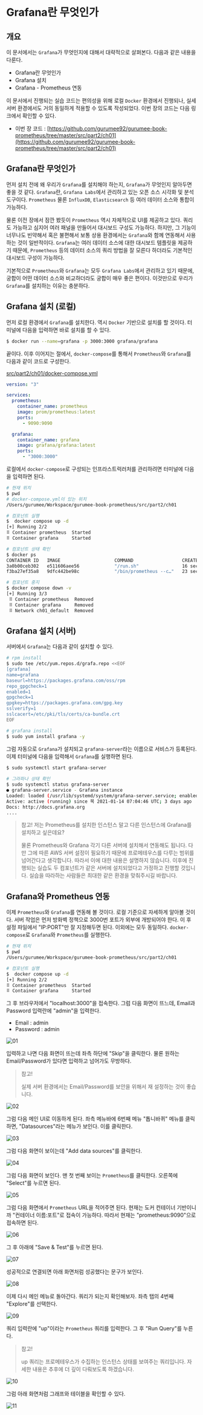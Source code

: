 # Grafana란 무엇인가

## 개요

이 문서에서는 `Grafana`가 무엇인지에 대해서 대략적으로 살펴본다. 다음과 같은 내용을 다룬다.

* Grafana란 무엇인가
* Grafana 설치
* Grafana - Prometheus 연동

이 문서에서 진행되는 실습 코드는 편의성을 위해 로컬 `Docker` 환경에서 진행되나, 실세 서버 환경에서도 거의 동일하게 적용할 수 있도록 작성되었다. 이번 장의 코드는 다음 링크에서 확인할 수 있다.

* 이번 장 코드 : [https://github.com/gurumee92/gurumee-book-prometheus/tree/master/src/part2/ch01](https://github.com/gurumee92/gurumee-book-prometheus/tree/master/src/part2/ch01)

## Grafana란 무엇인가

먼저 설치 전에 왜 우리가 `Grafana`를 설치해야 하는지, `Grafana`가 무엇인지 알아두면 좋을 것 같다. `Grafana`란, `Grafana Labs`에서 관리하고 있는 오픈 소스 시각화 및 분석 도구이다. `Prometheus` 물론 `InfluxDB`, `Elasticsearch` 등 여러 데이터 소스와 통합이 가능하다.

물론 이전 장에서 잠깐 봤듯이 `Prometheus` 역시 자체적으로 UI를 제공하고 있다. 쿼리도 가능하고 심지어 여러 패널을 만들어서 대시보드 구성도 가능하다. 하지만, 그 기능이 너무나도 빈약해서 혹은 불편해서 보통 상용 환경에서는 `Grafana`와 함께 연동해서 사용하는 것이 일반적이다. `Grafana`는 여러 데이터 소스에 대한 대시보드 템플릿을 제공하기 때문에, `Prometheus` 등의 데이터 소스의 쿼리 방법을 잘 모른다 하더라도 기본적인 대시보드 구성이 가능하다.

기본적으로 `Prometheus`와 `Grafana`는 모두 `Grafana Labs`에서 관리하고 있기 때문에, 궁합이 어떤 데이터 소스와 비교하더라도 궁합이 매우 좋은 편이다. 이것만으로 우리가 `Grafana`를 설치하는 이유는 충분하다.

## Grafana 설치 (로컬)

먼저 로컬 환경에서 `Grafana`를 설치한다. 역시 `Docker` 기반으로 설치를 할 것이다. 터미널에 다음을 입력하면 바로 설치를 할 수 있다.

```bash
$ docker run --name=grafana -p 3000:3000 grafana/grafana
```

끝이다. 이후 이어지는 절에서, `docker-compose`를 통해서 `Prometheus`와 `Grafana`를 다음과 같이 코드로 구성한다.

[src/part2/ch01/docker-compose.yml](https://github.com/gurumee92/gurumee-book-prometheus/tree/master/src/part2/ch01/docker-compose.yml)
```yml
version: "3"

services:
  prometheus:
    container_name: prometheus
    image: prom/prometheus:latest
    ports:
      - 9090:9090

  grafana:
    container_name: grafana
    image: grafana/grafana:latest
    ports:
      - "3000:3000"
```

로컬에서 `docker-compose`로 구성되는 인프라스트럭러처를 관리하려면 터미널에 다음을 입력하면 된다.

```bash
# 현재 위치
$ pwd
# docker-compose.yml이 있는 위치
/Users/gurumee/Workspace/gurumee-book-prometheus/src/part2/ch01

# 컴포넌트 실행
$  docker compose up -d
[+] Running 2/2
⠿ Container prometheus  Started                                                                                                                                                                                                   0.9s
⠿ Container grafana     Started         

# 컴포넌트 상태 확인
$ docker ps
CONTAINER ID   IMAGE                    COMMAND                  CREATED          STATUS          PORTS                                       NAMES
3a0b00ceb302   e511606aee56             "/run.sh"                16 seconds ago   Up 15 seconds   0.0.0.0:3000->3000/tcp, :::3000->3000/tcp   grafana
f3ba27ef35a8   9dfc442be98c             "/bin/prometheus --c…"   23 secons ago   Up 15 seconds   0.0.0.0:9090->9090/tcp, :::9090->9090/tcp   prometheus

# 컴포넌트 중지
$ docker compose down -v
[+] Running 3/3
 ⠿ Container prometheus  Removed                                                                                                                                                                                                   0.3s
 ⠿ Container grafana     Removed                                                                                                                                                                                                   0.2s
 ⠿ Network ch01_default  Removed    
```

## Grafana 설치 (서버)

서버에서 `Grafana`는 다음과 같이 설치할 수 있다.

```bash
# rpm install
$ sudo tee /etc/yum.repos.d/grafa.repo <<EOF
[grafana]
name=grafana
baseurl=https://packages.grafana.com/oss/rpm
repo_gpgcheck=1
enabled=1
gpgcheck=1
gpgkey=https://packages.grafana.com/gpg.key
sslverify=1
sslcacert=/etc/pki/tls/certs/ca-bundle.crt
EOF

# grafana install
$ sudo yum install grafana -y
```

그럼 자동으로 `Grafana`가 설치되고 `grafana-server`라는 이름으로 서비스가 등록된다. 이제 터미널에 다음을 입력해서 `Grafana`를 실행하면 된다.

```bash
$ sudo systemctl start grafana-server
 
# 그라파나 상태 확인
$ sudo systemctl status grafana-server
● grafana-server.service - Grafana instance
Loaded: loaded (/usr/lib/systemd/system/grafana-server.service; enabled; vendor preset: disabled)
Active: active (running) since 목 2021-01-14 07:04:46 UTC; 3 days ago
Docs: http://docs.grafana.org
....
```

> 참고! 저는 Prometheus를 설치한 인스턴스 말고 다른 인스턴스에 Grafana를 설치하고 싶은데요?
> 
> 물론 Prometheus와 Grafana 각기 다른 서버에 설치해서 연동해도 됩니다. 다만 그에 따른 AWS 서버 설정이 필요하기 때문에 프로메테우스를 다루는 범위를 넘어간다고 생각합니다. 따라서 이에 대한 내용은 설명하지 않습니다. 이후에 진행되는 실습도 두 컴포넌트가 같은 서버에 설치되었다고 가정하고 진행할 것입니다. 실습을 따라하는 사람들은 최대한 같은 환경을 맞춰주시길 바랍니다.

## Grafana와 Prometheus 연동

이제 `Prometheus`와 `Grafana`를 연동해 볼 것이다. 로컬 기준으로 자세하게 알아볼 것이다. 서버 작업은 먼저 방화벽 정책으로 3000번 포트가 외부에 개방되어야 한다. 이 후 설정 파일에서 "IP:PORT"만 잘 지정해두면 된다. 이외에는 모두 동일하다. `docker-compose`로 `Grafana`와 `Prometheus`를 실행한다.

```bash
# 현재 위치
$ pwd
/Users/gurumee/Workspace/gurumee-book-prometheus/src/part2/ch01

# 컴포넌트 실행
$  docker compose up -d
[+] Running 2/2
⠿ Container prometheus  Started                                                                                                                                                                                                   0.9s
⠿ Container grafana     Started
```

그 후 브라우저에서 "localhost:3000"을 접속한다. 그럼 다음 화면이 뜨느데, Email과 Password 입력란에 "admin"을 입력한다.

* Email : admin
* Password : admin
  
![01](./01.png)

입력하고 나면 다음 화면이 뜨는데 좌측 하단에 "Skip"을 클릭한다. 물론 원하는 Email/Password가 있다면 입력하고 넘어가도 무방하다. 

> 참고!
> 
> 실제 서버 환경에서는 Email/Password를 보안을 위해서 재 설정하는 것이 좋습니다.

![02](./02.png)

그럼 다음 메인 UI로 이동하게 된다. 좌측 메뉴바에 6번째 메뉴 "톱니바퀴" 메뉴를 클릭하면, "Datasources"라는 메뉴가 보인다. 이를 클릭한다.

![03](./03.png)

그럼 다음 화면이 보이는데 "Add data sources"를 클릭한다.

![04](./04.png)

그럼 다음 화면이 보인다. 맨 첫 번째 보이는 `Prometheus`를 클릭한다. 오른쪽에 "Select"를 누르면 된다.

![05](./05.png)

그럼 다음 화면에서 `Prometheus` URL을 적어주면 된다. 현재는 도커 컨테이너 기반이니까 "컨테이너 이름:포트"로 접속이 가능하다. 따라서 현재는 "prometheus:9090"으로 접속하면 된다.

![06](./06.png)

그 후 아래에 "Save & Test"를 누르면 된다.

![07](./07.png)

성공적으로 연결되면 아래 화면처럼 성공했다는 문구가 보인다. 

![08](./08.png)

이제 다시 메인 메뉴로 돌아간다. 쿼리가 되는지 확인해보자. 좌측 탭의 4번째 "Explore"를 선택한다.

![09](./09.png)

쿼리 입력란에 "up"이라는 `Prometheus` 쿼리를 입력한다. 그 후 "Run Query"를 누른다.

> 참고!
> 
> up 쿼리는 프로메테우스가 수집하는 인스턴스 상태를 보여주는 쿼리입니다. 자세한 내용은 추후에 더 깊이 다뤄보도록 하겠습니다.

![10](./10.png)

그럼 아래 화면처럼 그래프와 테이블을 확인할 수 있다.

![11](./11.png)